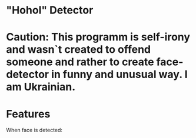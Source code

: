 # "Hohol" Detector
# Caution: This programm is self-irony and wasn`t created to offend someone and rather to create face-detector in funny and unusual way. I am Ukrainian.
# Features
When face is detected:
 
